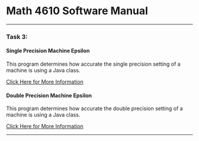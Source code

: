 # Math 4610 Software Manual

***
### Task 3:

#### Single Precision Machine Epsilon

This program determines how accurate the single precision setting of a machine is using a Java class.

[Click Here for More Information]()


#### Double Precision Machine Epsilon

This program determines how accurate the double precision setting of a machine is using a Java class.

[Click Here for More Information]()
***
